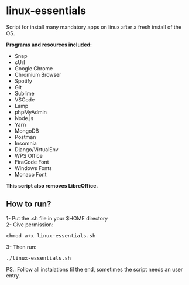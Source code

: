 # linux-essentials
Script for install many mandatory apps on linux after a fresh install of the OS.

<b>Programs and resources included:</b>
<ul>
<li>Snap</li>
<li>cUrl</li>
<li>Google Chrome</li>
<li>Chromium Browser</li>
<li>Spotify</li>
<li>Git</li>
<li>Sublime</li>
<li>VSCode</li>
<li>Lamp</li>
<li>phpMyAdmin</li>
<li>Node.js</li>
<li>Yarn</li>
<li>MongoDB</li>
<li>Postman</li>
<li>Insomnia</li>
<li>Django/VirtualEnv</li>
<li>WPS Office</li>
<li>FiraCode Font</li>
<li>Windows Fonts</li>
<li>Monaco Font</li>
</ul>

<b>This script also removes LibreOffice.</b>

<h2>How to run?</h2>

1- Put the .sh file in your $HOME directory<br>
2- Give permission: <pre>chmod a+x linux-essentials.sh</pre>
3- Then run: <pre>./linux-essentials.sh</pre>

PS.: Follow all instalations til the end, sometimes the script needs an user entry.
